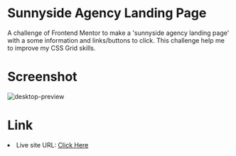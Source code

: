 <h1>Sunnyside Agency Landing Page</h1>
A challenge of Frontend Mentor to make a 'sunnyside agency landing page' with a some information and links/buttons to click. This challenge help me to improve my CSS Grid skills.

<h1>Screenshot</h1>

![desktop-preview](https://github.com/diogo-s4ntos/Sunnyside-Agency-Landing-Page/assets/117995697/c8317e34-5fa3-48cc-b999-417e1799cd5c)

<h1>Link</h1>
<li>Live site URL: <a href="https://diogo-s4ntos.github.io/Sunnyside-Agency-Landing-Page/">Click Here</a></li>
